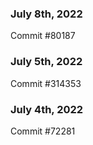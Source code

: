 ### July 8th, 2022

Commit #80187

### July 5th, 2022

Commit #314353


### July 4th, 2022

Commit #72281
